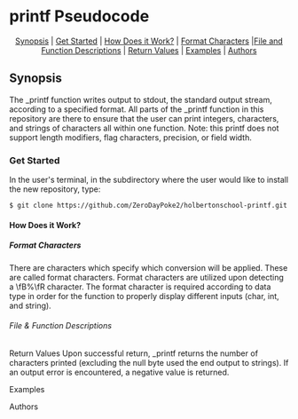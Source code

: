 <h1>printf Pseudocode</h1>

<p align="center">
<a href="#synopsis">Synopsis</a> | <a href="#get_started">Get Started</a> | <a href="#how_does_it_work?">How Does it Work?</a> | <a href="#conversion_specifiers">Format Characters</a> |<a href="#file_and_function_descriptions">File and Function Descriptions</a> | <a href="#return_values">Return Values</a> | <a href="#examples">Examples</a> | <a href="#authors">Authors</a>
</p>

<h2>Synopsis</h2>

The _printf function writes output to stdout, the standard output stream, according to a specified format.
All parts of the _printf function in this repository are there to ensure that the user can print integers, characters, and strings of characters all within one function.
Note: this printf does not support length modifiers, flag characters, precision, or field width.

<h3>Get Started</h3>
In the user's terminal, in the subdirectory where the user would like to install the new repository, type:

``` 
$ git clone https://github.com/ZeroDayPoke2/holbertonschool-printf.git
``` 

<h4>How Does it Work?</h4>

<h5>Format Characters</h5>
There are characters which specify which conversion will be applied. These are called format characters. Format characters are utilized upon detecting a \fB%\fR character.
The format character is required according to data type in order for the function to properly display different inputs (char, int, and string).

<h6>File & Function Descriptions</h6>

<h7>Return Values</h7>
Upon successful return, _printf returns the number of characters printed (excluding the null byte used the end output to strings).
If an output error is encountered, a negative value is returned.

<h8>Examples</h8>

<h9>Authors</h9>

